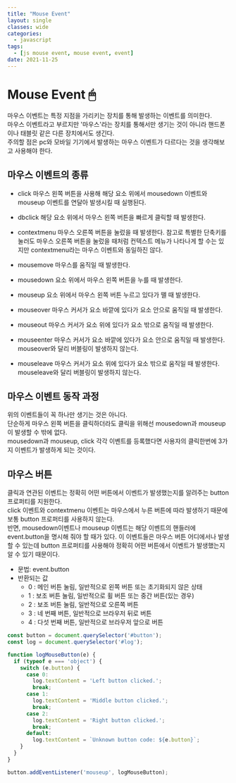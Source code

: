 ```yaml
---
title: "Mouse Event"
layout: single
classes: wide
categories:
  - javascript
tags:
  - [js mouse event, mouse event, event]
date: 2021-11-25
---
```


# Mouse Event 🖱
마우스 이벤트는 특정 지점을 가리키는 장치를 통해 발생하는 이벤트를 의미한다.  
마우스 이벤트라고 부르지만 '마우스'라는 장치를 통해서만 생기는 것이 아니라 핸드폰이나 태블릿 같은 다른 장치에서도 생긴다.  
주의할 점은 pc와 모바일 기기에서 발생하는 마우스 이벤트가 다르다는 것을 생각해보고 사용해야 한다.

## 마우스 이벤트의 종류
* click
마우스 왼쪽 버튼을 사용해 해당 요소 위에서 mousedown 이벤트와 mouseup 이벤트를 연달아 발생시킬 때 실행된다.

* dbclick
해당 요소 위에서 마우스 왼쪽 버튼을 빠르게 클릭할 때 발생한다.

* contextmenu
마우스 오른쪽 버튼을 눌렀을 때 발생한다. 참고로 특별한 단축키를 눌러도 마우스 오른쪽 버튼을 눌렀을 때처럼 컨텍스트 메뉴가 나타나게 할 수는 있지만 contextmenu라는 마우스 이벤트와 동일하진 않다.

* mousemove
마우스를 움직일 때 발생한다.

* mousedown
요소 위에서 마우스 왼쪽 버튼을 누를 때 발생한다.

* mouseup
요소 위에서 마우스 왼쪽 버튼 누르고 있다가 뗄 때 발생한다.

* mouseover
마우스 커서가 요소 바깥에 있다가 요소 안으로 움직일 때 발생한다.

* mouseout
마우스 커서가 요소 위에 있다가 요소 밖으로 움직일 때 발생한다.

* mouseenter
마우스 커서가 요소 바깥에 있다가 요소 안으로 움직일 때 발생한다.
mouseover와 달리 버블링이 발생하지 않는다.

* mouseleave
마우스 커서가 요소 위에 있다가 요소 밖으로 움직일 때 발생한다.
mouseleave와 달리 버블링이 발생하지 않는다.

## 마우스 이벤트 동작 과정
위의 이벤트들이 꼭 하나만 생기는 것은 아니다.  
단순하게 마우스 왼쪽 버튼을 클릭하더라도 클릭을 위해선 mousedown과 mouseup이 발생할 수 밖에 없다.  
mousedown과 mouseup, click 각각 이벤트를 등록했다면 사용자의 클릭한번에 3가지 이벤트가 발생하게 되는 것이다.

## 마우스 버튼
클릭과 연관된 이벤트는 정확히 어떤 버튼에서 이벤트가 발생했는지를 알려주는 button 프로퍼티를 지원한다.  
click 이벤트와 contextmenu 이벤트는 마우스에서 누른 버튼에 따라 발생하기 때문에 보통 button 프로퍼티를 사용하지 않는다.  
반면, mousedown이벤트나 mouseup 이벤트는 해당 이벤트의 핸들러에 event.button을 명시해 줘야 할 때가 있다. 이 이벤트들은 마우스 버튼 어디에서나 발생할 수 있는데 button 프로퍼티를 사용해야 정확히 어떤 버튼에서 이벤트가 발생했는지 알 수 있기 때문이다.

* 문법: event.button
* 반환되는 값
  * 0 : 메인 버튼 눌림, 일반적으로 왼쪽 버튼 또는 초기화되지 않은 상태
  * 1 : 보조 버튼 눌림, 일반적으로 휠 버튼 또는 중간 버튼(있는 경우)
  * 2 : 보조 버튼 눌림, 일반적으로 오른쪽 버튼
  * 3 : 네 번째 버튼, 일반적으로 브라우저 뒤로 버튼
  * 4 : 다섯 번째 버튼, 일반적으로 브라우저 앞으로 버튼

```javascript
const button = document.querySelector('#button');
const log = document.querySelector('#log');

function logMouseButton(e) {
  if (typeof e === 'object') {
    switch (e.button) {
      case 0:
        log.textContent = 'Left button clicked.';
        break;
      case 1:
        log.textContent = 'Middle button clicked.';
        break;
      case 2:
        log.textContent = 'Right button clicked.';
        break;
      default:
        log.textContent = `Unknown button code: ${e.button}`;
    }
  }
}

button.addEventListener('mouseup', logMouseButton);
```